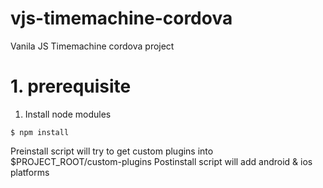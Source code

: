 # vjs-timemachine-cordova

Vanila JS Timemachine cordova project

# 1. prerequisite

1. Install node modules

```
$ npm install
```

Preinstall script will try to get custom plugins into \$PROJECT_ROOT/custom-plugins
Postinstall script will add android & ios platforms

